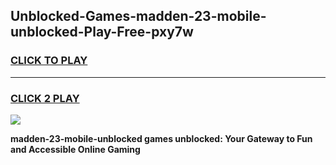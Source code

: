 
## Unblocked-Games-madden-23-mobile-unblocked-Play-Free-pxy7w
<h3>
<a href="https://premium76.site?title=madden-23-mobile-unblocked&ref=20M">CLICK TO PLAY</a></h3>
<hr>

<h3>
<a href="https://premium76.site?title=madden-23-mobile-unblocked&ref=20M">CLICK 2 PLAY</a>
  
</h3>

<a href="https://premium76.site?title=madden-23-mobile-unblocked&ref=19M"><img src="https://clearcache.store/games.png"></a>


**madden-23-mobile-unblocked games unblocked: Your Gateway to Fun and Accessible Online Gaming**
